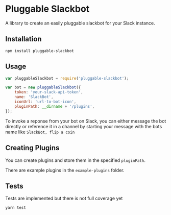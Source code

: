 Pluggable Slackbot
=========
A library to create an easily pluggable slackbot for your Slack instance.

## Installation
`npm install pluggable-slackbot`


## Usage
```js
var pluggableSlackbot = require('pluggable-slackbot');

var bot = new pluggableSlackbot({
	token: 'your-slack-api-token',
	name: 'SlackBot',
	iconUrl: 'url-to-bot-icon',
	pluginPath: __dirname + '/plugins',
});
```

To invoke a reponse from your bot on Slack, you can either message the bot directly or reference it in a channel by starting your message with the bots name like `SlackBot, flip a coin`


## Creating Plugins
You can create plugins and store them in the specified `pluginPath`.

There are example plugins in the `example-plugins` folder.


## Tests
Tests are implemented but there is not full coverage yet

`yarn test`
